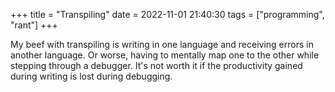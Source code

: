 +++
title = "Transpiling"
date = 2022-11-01 21:40:30
tags = ["programming", "rant"]
+++

My beef with transpiling is writing in one language and receiving errors in
another language. Or worse, having to mentally map one to the other while
stepping through a debugger. It's not worth it if the productivity gained during
writing is lost during debugging.
